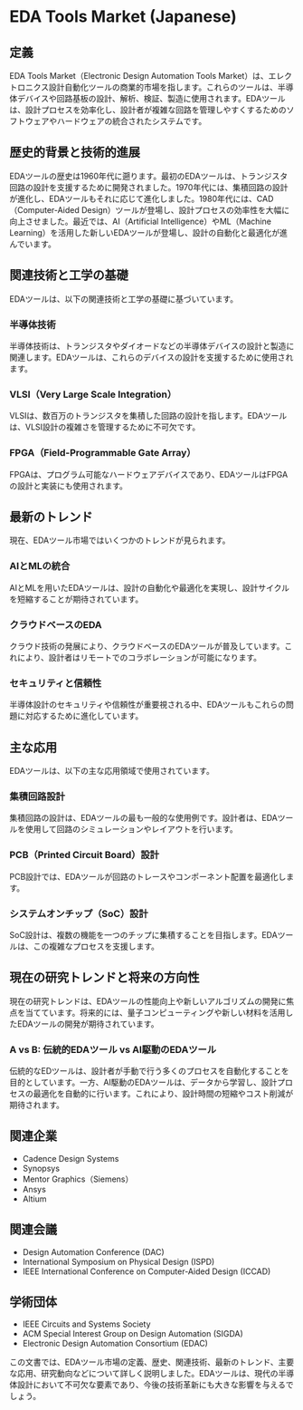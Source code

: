 # EDA Tools Market (Japanese)

## 定義
EDA Tools Market（Electronic Design Automation Tools Market）は、エレクトロニクス設計自動化ツールの商業的市場を指します。これらのツールは、半導体デバイスや回路基板の設計、解析、検証、製造に使用されます。EDAツールは、設計プロセスを効率化し、設計者が複雑な回路を管理しやすくするためのソフトウェアやハードウェアの統合されたシステムです。

## 歴史的背景と技術的進展
EDAツールの歴史は1960年代に遡ります。最初のEDAツールは、トランジスタ回路の設計を支援するために開発されました。1970年代には、集積回路の設計が進化し、EDAツールもそれに応じて進化しました。1980年代には、CAD（Computer-Aided Design）ツールが登場し、設計プロセスの効率性を大幅に向上させました。最近では、AI（Artificial Intelligence）やML（Machine Learning）を活用した新しいEDAツールが登場し、設計の自動化と最適化が進んでいます。

## 関連技術と工学の基礎
EDAツールは、以下の関連技術と工学の基礎に基づいています。

### 半導体技術
半導体技術は、トランジスタやダイオードなどの半導体デバイスの設計と製造に関連します。EDAツールは、これらのデバイスの設計を支援するために使用されます。

### VLSI（Very Large Scale Integration）
VLSIは、数百万のトランジスタを集積した回路の設計を指します。EDAツールは、VLSI設計の複雑さを管理するために不可欠です。

### FPGA（Field-Programmable Gate Array）
FPGAは、プログラム可能なハードウェアデバイスであり、EDAツールはFPGAの設計と実装にも使用されます。

## 最新のトレンド
現在、EDAツール市場ではいくつかのトレンドが見られます。

### AIとMLの統合
AIとMLを用いたEDAツールは、設計の自動化や最適化を実現し、設計サイクルを短縮することが期待されています。

### クラウドベースのEDA
クラウド技術の発展により、クラウドベースのEDAツールが普及しています。これにより、設計者はリモートでのコラボレーションが可能になります。

### セキュリティと信頼性
半導体設計のセキュリティや信頼性が重要視される中、EDAツールもこれらの問題に対応するために進化しています。

## 主な応用
EDAツールは、以下の主な応用領域で使用されています。

### 集積回路設計
集積回路の設計は、EDAツールの最も一般的な使用例です。設計者は、EDAツールを使用して回路のシミュレーションやレイアウトを行います。

### PCB（Printed Circuit Board）設計
PCB設計では、EDAツールが回路のトレースやコンポーネント配置を最適化します。

### システムオンチップ（SoC）設計
SoC設計は、複数の機能を一つのチップに集積することを目指します。EDAツールは、この複雑なプロセスを支援します。

## 現在の研究トレンドと将来の方向性
現在の研究トレンドは、EDAツールの性能向上や新しいアルゴリズムの開発に焦点を当てています。将来的には、量子コンピューティングや新しい材料を活用したEDAツールの開発が期待されています。

### A vs B: 伝統的EDAツール vs AI駆動のEDAツール
伝統的なEDツールは、設計者が手動で行う多くのプロセスを自動化することを目的としています。一方、AI駆動のEDAツールは、データから学習し、設計プロセスの最適化を自動的に行います。これにより、設計時間の短縮やコスト削減が期待されます。

## 関連企業
- Cadence Design Systems
- Synopsys
- Mentor Graphics（Siemens）
- Ansys
- Altium

## 関連会議
- Design Automation Conference (DAC)
- International Symposium on Physical Design (ISPD)
- IEEE International Conference on Computer-Aided Design (ICCAD)

## 学術団体
- IEEE Circuits and Systems Society
- ACM Special Interest Group on Design Automation (SIGDA)
- Electronic Design Automation Consortium (EDAC)

この文書では、EDAツール市場の定義、歴史、関連技術、最新のトレンド、主要な応用、研究動向などについて詳しく説明しました。EDAツールは、現代の半導体設計において不可欠な要素であり、今後の技術革新にも大きな影響を与えるでしょう。